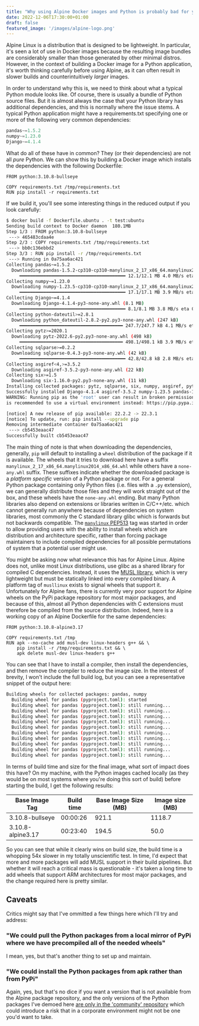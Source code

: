 ```yaml
---
title: "Why using Alpine Docker images and Python is probably bad for your project (right now)"
date: 2022-12-06T17:30:00+01:00
draft: false
featured_image: '/images/alpine-logo.png'
---
```


Alpine Linux is a distribution that is designed to be lightweight. In particular, it's seen a lot of use in Docker images because the resulting image bundles are considerably smaller than those generated by other minimal distros. However, in the context of building a Docker image for a Python application, it's worth thinking carefully before using Alpine, as it can often result in slower builds and counterintuitively *larger* images.

In order to understand why this is, we need to think about what a typical Python module looks like. Of course, there is usually a bundle of Python source files. But it is almost always the case that your Python library has additional dependencies, and this is normally where the issue stems. A typical Python application might have a requirements.txt specifying one or more of the following very common dependencies:

```python
pandas~=1.5.2
numpy~=1.23.0
Django~=4.1.4
```

What do all of these have in common? They (or their dependencies) are not all *pure* Python. We can show this by building a Docker image which installs the dependencies with the following Dockerfile:
```docker
FROM python:3.10.8-bullseye

COPY requirements.txt /tmp/requirements.txt
RUN pip install -r requirements.txt
```
If we build it, you'll see some interesting things in the reduced output if you look carefully:
```bash
$ docker build -f Dockerfile.ubuntu . -t test:ubuntu
Sending build context to Docker daemon  180.1MB
Step 1/3 : FROM python:3.10.8-bullseye
 ---> 465483cdaa4e
Step 2/3 : COPY requirements.txt /tmp/requirements.txt
 ---> bb0c136ebbd2
Step 3/3 : RUN pip install -r /tmp/requirements.txt
 ---> Running in 0a75aa6ac421
Collecting pandas~=1.5.2
  Downloading pandas-1.5.2-cp310-cp310-manylinux_2_17_x86_64.manylinux2014_x86_64.whl (12.1 MB)
     ━━━━━━━━━━━━━━━━━━━━━━━━━━━━━━━━━━━━━━━━ 12.1/12.1 MB 4.0 MB/s eta 0:00:00
Collecting numpy~=1.23.0
  Downloading numpy-1.23.5-cp310-cp310-manylinux_2_17_x86_64.manylinux2014_x86_64.whl (17.1 MB)
     ━━━━━━━━━━━━━━━━━━━━━━━━━━━━━━━━━━━━━━━━ 17.1/17.1 MB 3.9 MB/s eta 0:00:00
Collecting Django~=4.1.4
  Downloading Django-4.1.4-py3-none-any.whl (8.1 MB)
     ━━━━━━━━━━━━━━━━━━━━━━━━━━━━━━━━━━━━━━━━ 8.1/8.1 MB 3.8 MB/s eta 0:00:00
Collecting python-dateutil>=2.8.1
  Downloading python_dateutil-2.8.2-py2.py3-none-any.whl (247 kB)
     ━━━━━━━━━━━━━━━━━━━━━━━━━━━━━━━━━━━━━━━ 247.7/247.7 kB 4.1 MB/s eta 0:00:00
Collecting pytz>=2020.1
  Downloading pytz-2022.6-py2.py3-none-any.whl (498 kB)
     ━━━━━━━━━━━━━━━━━━━━━━━━━━━━━━━━━━━━━━━ 498.1/498.1 kB 3.9 MB/s eta 0:00:00
Collecting sqlparse>=0.2.2
  Downloading sqlparse-0.4.3-py3-none-any.whl (42 kB)
     ━━━━━━━━━━━━━━━━━━━━━━━━━━━━━━━━━━━━━━━━ 42.8/42.8 kB 2.8 MB/s eta 0:00:00
Collecting asgiref<4,>=3.5.2
  Downloading asgiref-3.5.2-py3-none-any.whl (22 kB)
Collecting six>=1.5
  Downloading six-1.16.0-py2.py3-none-any.whl (11 kB)
Installing collected packages: pytz, sqlparse, six, numpy, asgiref, python-dateutil, Django, pandas
Successfully installed Django-4.1.4 asgiref-3.5.2 numpy-1.23.5 pandas-1.5.2 python-dateutil-2.8.2 pytz-2022.6 six-1.16.0 sqlparse-0.4.3
WARNING: Running pip as the 'root' user can result in broken permissions and conflicting behaviour with the system package manager. It
is recommended to use a virtual environment instead: https://pip.pypa.io/warnings/venv

[notice] A new release of pip available: 22.2.2 -> 22.3.1
[notice] To update, run: pip install --upgrade pip
Removing intermediate container 0a75aa6ac421
 ---> cb5453eaac47
Successfully built cb5453eaac47
```

The main thing of note is that when downloading the dependencies, generally, `pip` will default to installing a `wheel` distribution of the package if it is available. The wheels that it tries to download here have a suffix `manylinux_2_17_x86_64.manylinux2014_x86_64.whl` while others have a `none-any.whl` suffix. These suffixes indicate whether the downloaded package is a *platform specific* version of a Python package or not. For a general Python package containing only Python files (i.e. files with a `.py` extension), we can generally distribute those files and they will work straight out of the box, and these wheels have the `none-any.whl` ending. But many Python libraries also depend on extensions or libraries written in C/C++/etc. which cannot generally run anywhere because of dependencies on system libraries, most commonly the C standard library glibc which is forwards but not backwards compatible. The [`manylinux` PEP513](https://peps.python.org/pep-0513/) tag was started in order to allow providing users with the ability to install wheels which are distribution and architecture specific, rather than forcing package maintainers to include compiled dependencies for all possible permutations of system that a potential user might use.

You might be asking now what relevance this has for Alpine Linux. Alpine does not, unlike most Linux distributions, use glibc as a shared library for compiled C dependencies. Instead, it uses the [MUSL library](https://musl.libc.org/), which is very lightweight but must be statically linked into every compiled binary. A platform tag of `musllinux` exists to signal wheels that support it. Unfortunately for Alpine fans, there is currently very poor support for Alpine wheels on the PyPi package repository for most major packages, and because of this, almost all Python dependencies with C extensions must therefore be compiled from the source distribution. Indeed, here is a working copy of an Alpine Dockerfile for the same dependencies:
```docker
FROM python:3.10.8-alpine3.17

COPY requirements.txt /tmp
RUN apk --no-cache add musl-dev linux-headers g++ && \
    pip install -r /tmp/requirements.txt && \
    apk delete musl-dev linux-headers g++
```
You can see that I have to install a compiler, then install the dependencies, and then remove the compiler to reduce the image size. In the interest of brevity, I won't include the full build log, but you can see a representative snippet of the output here:
```bash
Building wheels for collected packages: pandas, numpy
  Building wheel for pandas (pyproject.toml): started
  Building wheel for pandas (pyproject.toml): still running...
  Building wheel for pandas (pyproject.toml): still running...
  Building wheel for pandas (pyproject.toml): still running...
  Building wheel for pandas (pyproject.toml): still running...
  Building wheel for pandas (pyproject.toml): still running...
  Building wheel for pandas (pyproject.toml): still running...
  Building wheel for pandas (pyproject.toml): still running...
  Building wheel for pandas (pyproject.toml): still running...
  Building wheel for pandas (pyproject.toml): still running...
  Building wheel for pandas (pyproject.toml): still running...
```

In terms of build time and size for the final image, what sort of impact does this have? On my machine, with the Python images cached locally (as they would be on most systems where you're doing this sort of build) before starting the build, I get the following results:

| Base Image Tag      | Build time    | Base Image Size (MB) | Image size (MB)   |
|---------------------|---------------|----------------------|-------------------| 
| 3.10.8-bullseye     | 00:00:26      |                921.1 |            1118.7 |
| 3.10.8-alpine3.17   | 00:23:40      |                194.5 |              50.0 |

So you can see that while it clearly wins on build size, the build time is a whopping 54x slower in my totally unscientific test. In time, I'd expect that more and more packages will add MUSL support in their build pipelines. But whether it will reach a critical mass is questionable - it's taken a long time to add wheels that support ARM architectures for most major packages, and the change required here is pretty similar.

## Caveats

Critics might say that I've ommitted a few things here which I'll try and address:

### "We could pull the Python packages from a local mirror of PyPi where we have precompiled all of the needed wheels"

I mean, yes, but that's another thing to set up and maintain.

### "We could install the Python packages from apk rather than from PyPi"

Again, yes, but that's no dice if you want a version that is not available from the Alpine package repository, and the only versions of the Python packages I've demoed here [are only in the 'community' repository](https://pkgs.alpinelinux.org/packages?name=py3-numpy&branch=v3.17&repo=&arch=&maintainer=) which could introduce a risk that in a corporate environment might not be one you'd want to take.
